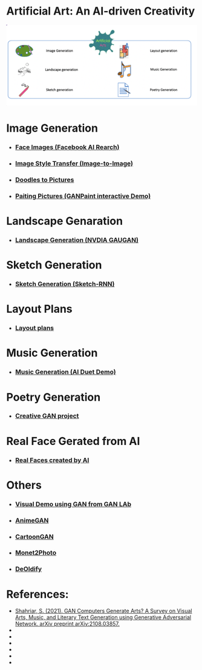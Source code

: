 #  Artificial Art:  An AI-driven Creativity
![Artificial Art:  An AI-driven Creativity](/AI-art.png)
# Image Generation <br>
- ### [Face Images (Facebook AI Rearch)](https://poloclub.github.io/ganlab/)<br>
- ### [Image Style Transfer (Image-to-Image)](https://affinelayer.com/pixsrv/)</br>
- ### [Doodles to Pictures](https://mitmedialab.github.io/GAN-play/)<br>
- ### [Paiting Pictures (GANPaint interactive Demo)]( https://gandissect.csail.mit.edu)<br>
# Landscape Genaration <br>
- ### [Landscape Generation (NVDIA GAUGAN)](nvidia-research-mingyuliu.com/gaugan)<br>
# Sketch Generation <br>
- ### [Sketch Generation (Sketch-RNN)](https://magenta.tensorflow.org/assets/sketch_rnn_demo/multi_predict.html)<br>
# Layout Plans <br>
- ### [Layout plans](www.houseganpp.com)<br>
# Music Generation <br>
- ### [Music Generation (AI Duet Demo)](https://experiments.withgoogle.com/ai/ai-duet/view/)<br>
# Poetry Generation <br>
- ### [Creative GAN project](https://github.com/Machine-Learning-Tokyo/Poetry-GAN)<br>
# Real Face Gerated from AI
- ### [Real Faces created by AI](https://thispersondoesnotexist.com)<br>
# Others
- ### [Visual Demo using GAN from GAN LAb](https://poloclub.github.io/ganlab/)<br>
- ### [AnimeGAN](https://github.com/TonyLianLong/AnimeGAN.js)<br>
- ### [CartoonGAN](https://ai.minivision.cn/#/coreability/cartoon)<br>
- ### [Monet2Photo](https://make-a-monet.herokuapp.com)<br>
- ### [DeOldify](https://deoldify.ai)<br>
# References:
- [Shahriar, S. (2021). GAN Computers Generate Arts? A Survey on Visual Arts, Music, and Literary Text Generation using Generative Adversarial Network. arXiv preprint arXiv:2108.03857.](https://arxiv.org/pdf/2108.03857.pdf)<br>
- <br>
- <br>
- <br>
- <br>
- <br>
-
